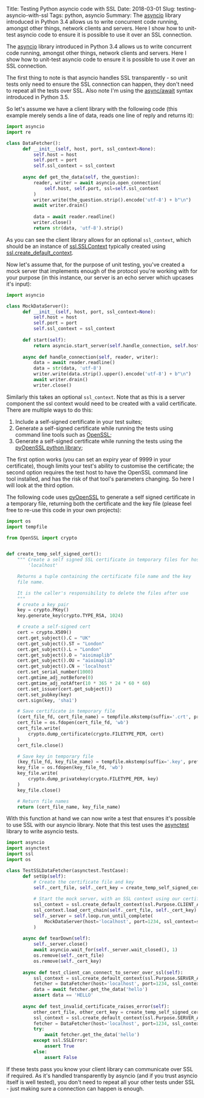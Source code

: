 Title: Testing Python asyncio code with SSL
Date: 2018-03-01
Slug: testing-asyncio-with-ssl
Tags: python, asyncio
Summary: The [asyncio](https://docs.python.org/3/library/asyncio.html) library introduced in Python 3.4 allows us to write concurrent code running, amongst other things, network clients and servers. Here I show how to unit-test asyncio code to ensure it is possible to use it over an SSL connection.

The [asyncio](https://docs.python.org/3/library/asyncio.html) library introduced in Python 3.4 allows us to write concurrent code running, amongst other things, network clients and servers. Here I show how to unit-test asyncio code to ensure it is possible to use it over an SSL connection. 

The first thing to note is that asyncio handles SSL transparently - so unit tests only need to ensure the SSL connection can happen, they don't need to repeat all the tests over SSL. Also note I'm using the [async/await](https://docs.python.org/3/library/asyncio-task.html) syntax introduced in Python 3.5.

So let's assume we have a client library with the following code (this example merely sends a line of data, reads one line of reply and returns it):

```python
import asyncio
import re

class DataFetcher():
      def __init__(self, host, port, ssl_context=None):
          self.host = host
          self.port = port
          self.ssl_context = ssl_context
  
      async def get_the_data(self, the_question):
          reader, writer = await asyncio.open_connection(
              self.host, self.port, ssl=self.ssl_context
          )
          writer.write(the_question.strip().encode('utf-8') + b"\n")
          await writer.drain()
  
          data = await reader.readline()
          writer.close()
          return str(data, 'utf-8').strip()
```

As you can see the client library allows for an optional `ssl_context`, which should be an instance of [ssl.SSLContext](https://docs.python.org/3/library/ssl.html#ssl.SSLContext) typically created using [ssl.create_default_context](https://docs.python.org/3/library/ssl.html#ssl.create_default_context).

Now let's assume that, for the purpose of unit testing, you've created a mock server that implements enough of the protocol you're working with for your purpose (in this instance, our server is an echo server which upcases it's input):

```python
import asyncio

class MockDataServer():
      def __init__(self, host, port, ssl_context=None):
          self.host = host
          self.port = port
          self.ssl_context = ssl_context
  
      def start(self):
          return asyncio.start_server(self.handle_connection, self.host, self.port, ssl=self.ssl_context)
  
      async def handle_connection(self, reader, writer):
          data = await reader.readline()
          data = str(data, 'utf-8')
          writer.write(data.strip().upper().encode('utf-8') + b"\n")
          await writer.drain()
          writer.close()
```

Similarly this takes an optional `ssl_context`. Note that as this is a server component the ssl context would need to be created with a valid certificate. There are multiple ways to do this:

1. Include a self-signed certificate in your test suites;
2. Generate a self-signed certificate while running the tests using command line tools such as [OpenSSL](https://www.openssl.org/);
3. Generate a self-signed certificate while running the tests using the [pyOpenSSL python library](https://pyopenssl.org/en/stable/);

The first option works (you can set an expiry year of 9999 in your certificate), though limits your test's ability to customise the certificate; the second option requires the test host to have the OpenSSL command line tool installed, and has the risk of that tool's parameters changing. So here I will look at the third option.

The following code uses [pyOpenSSL](https://pyopenssl.org/en/stable/) to generate a self signed certificate in a temporary file, returning both the certificate and the key file (please feel free to re-use this code in your own projects):

```python
import os
import tempfile

from OpenSSL import crypto


def create_temp_self_signed_cert():
    """ Create a self signed SSL certificate in temporary files for host
        'localhost'

    Returns a tuple containing the certificate file name and the key
    file name.

    It is the caller's responsibility to delete the files after use
    """
    # create a key pair
    key = crypto.PKey()
    key.generate_key(crypto.TYPE_RSA, 1024)

    # create a self-signed cert
    cert = crypto.X509()
    cert.get_subject().C = "UK"
    cert.get_subject().ST = "London"
    cert.get_subject().L = "London"
    cert.get_subject().O = "aioimaplib"
    cert.get_subject().OU = "aioimaplib"
    cert.get_subject().CN = 'localhost'
    cert.set_serial_number(1000)
    cert.gmtime_adj_notBefore(0)
    cert.gmtime_adj_notAfter(10 * 365 * 24 * 60 * 60)
    cert.set_issuer(cert.get_subject())
    cert.set_pubkey(key)
    cert.sign(key, 'sha1')

    # Save certificate in temporary file
    (cert_file_fd, cert_file_name) = tempfile.mkstemp(suffix='.crt', prefix='cert')
    cert_file = os.fdopen(cert_file_fd, 'wb')
    cert_file.write(
        crypto.dump_certificate(crypto.FILETYPE_PEM, cert)
    )
    cert_file.close()

    # Save key in temporary file
    (key_file_fd, key_file_name) = tempfile.mkstemp(suffix='.key', prefix='cert')
    key_file = os.fdopen(key_file_fd, 'wb')
    key_file.write(
        crypto.dump_privatekey(crypto.FILETYPE_PEM, key)
    )
    key_file.close()

    # Return file names
    return (cert_file_name, key_file_name)
```

With this function at hand we can now write a test that ensures it's possible to use SSL with our asyncio library. Note that this test uses the [asynctest](https://asynctest.readthedocs.io/en/latest/) library to write asyncio tests.


```python
import asyncio
import asynctest
import ssl
import os

class TestSSLDataFetcher(asynctest.TestCase):
      def setUp(self):
          # Create the certificate file and key
          self._cert_file, self._cert_key = create_temp_self_signed_cert()
  
          # Start the mock server, with an SSL context using our certificate
          ssl_context = ssl.create_default_context(ssl.Purpose.CLIENT_AUTH)
          ssl_context.load_cert_chain(self._cert_file, self._cert_key)
          self._server = self.loop.run_until_complete(
              MockDataServer(host='localhost', port=1234, ssl_context=ssl_context).start()
          )
  
      async def tearDown(self):
          self._server.close()
          await asyncio.wait_for(self._server.wait_closed(), 1)
          os.remove(self._cert_file)
          os.remove(self._cert_key)
  
      async def test_client_can_connect_to_server_over_ssl(self):
          ssl_context = ssl.create_default_context(ssl.Purpose.SERVER_AUTH, cafile=self._cert_file)
          fetcher = DataFetcher(host='localhost', port=1234, ssl_context=ssl_context)
          data = await fetcher.get_the_data('hello')
          assert data == 'HELLO'
  
      async def test_invalid_certificate_raises_error(self):
          other_cert_file, other_cert_key = create_temp_self_signed_cert()
          ssl_context = ssl.create_default_context(ssl.Purpose.SERVER_AUTH, cafile=other_cert_file)
          fetcher = DataFetcher(host='localhost', port=1234, ssl_context=ssl_context)
          try:
              await fetcher.get_the_data('hello')
          except ssl.SSLError:
              assert True
          else:
              assert False
```

If these tests pass you know your client library can communicate over SSL if required. As it's handled transparently by asyncio (and if you trust asyncio itself is well tested), you don't need to repeat all your other tests under SSL - just making sure a connection can happen is enough.
